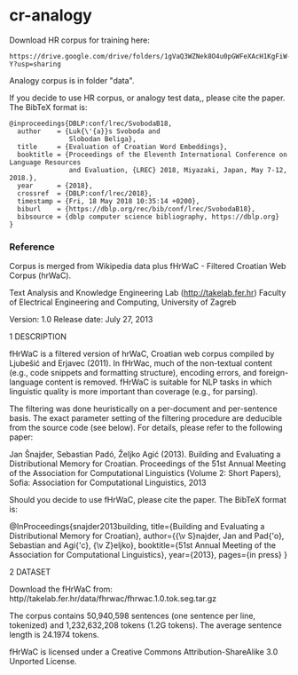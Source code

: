 # cr-analogy

Download HR corpus for training here: 
```
https://drive.google.com/drive/folders/1gVaQ3WZNek8O4u0pGWFeXAcH1KgFiW-Y?usp=sharing
```


Analogy corpus is in folder "data". 

If you decide to use HR corpus, or analogy test data,, please cite the paper. The BibTeX format is:

```
@inproceedings{DBLP:conf/lrec/SvobodaB18,
  author    = {Luk{\'{a}}s Svoboda and
               Slobodan Beliga},
  title     = {Evaluation of Croatian Word Embeddings},
  booktitle = {Proceedings of the Eleventh International Conference on Language Resources
               and Evaluation, {LREC} 2018, Miyazaki, Japan, May 7-12, 2018.},
  year      = {2018},
  crossref  = {DBLP:conf/lrec/2018},
  timestamp = {Fri, 18 May 2018 10:35:14 +0200},
  biburl    = {https://dblp.org/rec/bib/conf/lrec/SvobodaB18},
  bibsource = {dblp computer science bibliography, https://dblp.org}
}
```


### Reference
Corpus is merged from Wikipedia data plus fHrWaC - Filtered Croatian Web Corpus (hrWaC). 



Text Analysis and Knowledge Engineering Lab (http://takelab.fer.hr)
Faculty of Electrical Engineering and Computing, University of Zagreb

Version: 1.0
Release date: July 27, 2013

1 DESCRIPTION

fHrWaC is a filtered version of hrWaC, Croatian web corpus compiled by Ljubešić
and Erjavec (2011). In fHrWac, much of the non-textual content (e.g., code
snippets and formatting structure), encoding errors, and foreign-language
content is removed. fHrWaC is suitable for NLP tasks in which linguistic
quality is more important than coverage (e.g., for parsing).

The filtering was done heuristically on a per-document and per-sentence basis.
The exact parameter setting of the filtering procedure are deducible from the
source code (see below). For details, please refer to the following paper: 

  Jan Šnajder, Sebastian Padó, Željko Agić (2013). Building and Evaluating a
  Distributional Memory for Croatian. Proceedings of the 51st Annual Meeting of
  the Association for Computational Linguistics (Volume 2: Short Papers), Sofia:
  Association for Computational Linguistics, 2013

Should you decide to use fHrWaC, please cite the paper. The BibTeX format is:

@InProceedings{snajder2013building,
  title={Building and Evaluating a Distributional Memory for Croatian},
  author={{\v S}najder, Jan and Pad{\'o}, Sebastian and Agi{\'c}, {\v Z}eljko},
  booktitle={51st Annual Meeting of the Association for Computational Linguistics},
  year={2013},
  pages={in press}
}

2 DATASET

Download the fHrWaC from: http//takelab.fer.hr/data/fhrwac/fhrwac.1.0.tok.seg.tar.gz 

The corpus contains 50,940,598 sentences (one sentence per line, tokenized) and
1,232,632,208 tokens (1.2G tokens). The average sentence length is 24.1974
tokens.  

fHrWaC is licensed under a Creative Commons Attribution-ShareAlike 3.0
Unported License.
